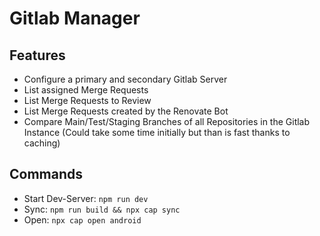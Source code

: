 # Gitlab Manager

## Features

* Configure a primary and secondary Gitlab Server
* List assigned Merge Requests
* List Merge Requests to Review
* List Merge Requests created by the Renovate Bot
* Compare Main/Test/Staging Branches of all Repositories in the Gitlab Instance (Could take some time initially but than is fast thanks to caching)


## Commands

* Start Dev-Server: `npm run dev`
* Sync: `npm run build && npx cap sync`
* Open: `npx cap open android`